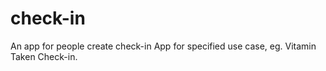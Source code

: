 # check-in
An app for people create check-in App for specified use case, eg. Vitamin Taken Check-in.
